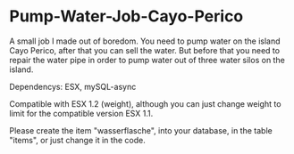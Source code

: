 # Pump-Water-Job-Cayo-Perico
A small job I made out of boredom. You need to pump water on the island Cayo Perico, after that you can sell the water. But before that you need to repair the water pipe in order to pump water out of three water silos on the island.

Dependencys: ESX, mySQL-async

Compatible with ESX 1.2 (weight), although you can just change weight to limit for the compatible version ESX 1.1.

Please create the item "wasserflasche", into your database, in the table "items", or just change it in the code.
